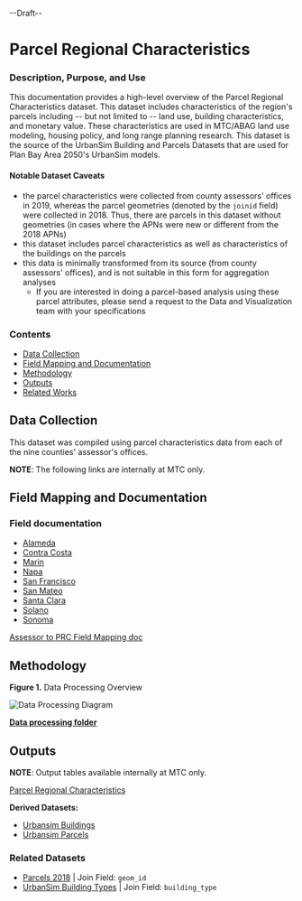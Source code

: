 --Draft--

# Parcel Regional Characteristics

### Description, Purpose, and Use
This documentation provides a high-level overview of the Parcel Regional Characteristics dataset. This dataset includes characteristics of the region's parcels including -- but not limited to -- land use, building characteristics, and monetary value. These characteristics are used in MTC/ABAG land use modeling, housing policy, and long range planning research. This dataset is the source of the UrbanSim Building and Parcels Datasets that are used for Plan Bay Area 2050's UrbanSim models.


#### Notable Dataset Caveats
- the parcel characteristics were collected from county assessors' offices in 2019, whereas the parcel geometries (denoted by the `joinid` field) were collected in 2018. Thus, there are parcels in this dataset without geometries (in cases where the APNs were new or different from the 2018 APNs)
- this dataset includes parcel characteristics as well as characteristics of the buildings on the parcels
- this data is minimally transformed from its source (from county assessors' offices), and is not suitable in this form for aggregation analyses
	- If you are interested in doing a parcel-based analysis using these parcel attributes, please send a request to the Data and Visualization team with your specifications


### Contents 

- [Data Collection](#data-collection)
- [Field Mapping and Documentation](#field-mapping-and-documentation)
- [Methodology](#methodology)
- [Outputs](#outputs)
- [Related Works](#related-works)


## Data Collection  
This dataset was compiled using parcel characteristics data from each of the nine counties' assessor's offices.


**NOTE**: The following links are internally at MTC only.

## Field Mapping and Documentation

### Field documentation

- [Alameda](https://mtcdrive.app.box.com/file/478745796177)
- [Contra Costa](https://mtcdrive.app.box.com/file/478747781665)
- [Marin](https://mtcdrive.app.box.com/file/478744669505)
- [Napa](https://mtcdrive.app.box.com/file/478750718724)
- [San Francisco](https://mtcdrive.app.box.com/file/478752103826)
- [San Mateo](https://mtcdrive.app.box.com/file/478760210577)
- [Santa Clara](https://mtcdrive.app.box.com/file/478766043565)
- [Solano](https://mtcdrive.app.box.com/file/478771812191)
- [Sonoma](https://mtcdrive.app.box.com/file/478765422296)

[Assessor to PRC Field Mapping doc](https://mtcdrive.app.box.com/file/562870529917)


## Methodology

**Figure 1.** Data Processing Overview

![Data Processing Diagram](https://www.lucidchart.com/publicSegments/view/cedfcb98-baf0-4946-849d-9a2861625378/image.png)

[**Data processing folder**](https://github.com/BayAreaMetro/BASIS-Data-Processing/tree/master/land-people/cadastral/parcel_regional_characteristics)


## Outputs

**NOTE**: Output tables available internally at MTC only.

[Parcel Regional Characteristics]()

**Derived Datasets:**

- [Urbansim Buildings]()
- [Urbansim Parcels]()


### Related Datasets

- [Parcels 2018](https://data.bayareametro.gov/Cadastral/Parcels-2018/qqfm-y9ey) | Join Field: `geom_id`
- [UrbanSim Building Types](https://data.bayareametro.gov/Equivalencies/UrbanSim-Building-Types/a6fp-zvby)  | Join Field: `building_type`

